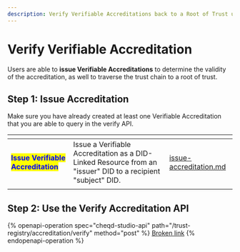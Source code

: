 ```yaml
---
description: Verify Verifiable Accreditations back to a Root of Trust using cheqd Studio.
---
```


# Verify Verifiable Accreditation

Users are able to **issue Verifiable Accreditations** to determine the validity of the accreditation, as well to traverse the trust chain to a root of trust.&#x20;

## Step 1: Issue Accreditation

Make sure you have already created at least one Verifiable Accreditation that you are able to query in the verify API.

<table data-card-size="large" data-view="cards"><thead><tr><th></th><th></th><th data-hidden data-card-target data-type="content-ref"></th></tr></thead><tbody><tr><td><mark style="color:blue;"><strong>Issue Verifiable Accreditation</strong></mark></td><td>Issue a Verifiable Accreditation as a DID-Linked Resource from an "issuer" DID to a recipient "subject" DID.</td><td><a href="issue-accreditation.md">issue-accreditation.md</a></td></tr><tr><td></td><td></td><td></td></tr></tbody></table>

## Step 2: Use the Verify Accreditation API

{% openapi-operation spec="cheqd-studio-api" path="/trust-registry/accreditation/verify" method="post" %}
[Broken link](broken-reference)
{% endopenapi-operation %}

